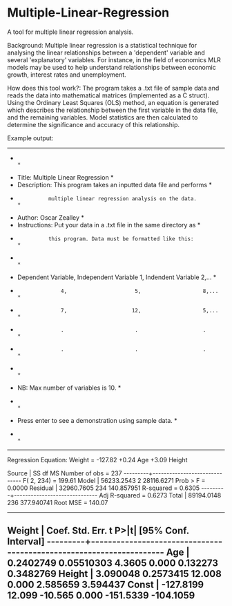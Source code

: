 # Multiple-Linear-Regression
A tool for multiple linear regression analysis. 

Background:
Multiple linear regression is a statistical technique for analysing the linear relationships between a 'dependent' variable and several 'explanatory' variables. For instance, in the field of economics MLR models may be used to help understand relationships between economic growth, interest rates and unemployment.

How does this tool work?:
The program takes a .txt file of sample data and reads the data into mathematical matrices (implemented as a C struct). Using the Ordinary Least Squares (OLS) method, an equation is generated which describes the relationship between the first variable in the data file, and the remaining variables. Model statistics are then calculated to determine the significance and accuracy of this relationship. 



Example output:


******************************************************************************
*                                                                            *
* Title: Multiple Linear Regression                                          *
* Description:  This program takes an inputted data file and performs        *
*               multiple linear regression analysis on the data.             *
* Author:       Oscar Zealley                                                *
* Instructions: Put your data in a .txt file in the same directory as        *
*               this program. Data must be formatted like this:              *
*                                                                            *
*  Dependent Variable, Independent Variable 1, Indendent Variable 2,...      *
*                   4,                      5,                    8,...      *
*                   7,                     12,                    5,...      *
*                   .                       .                     .          *
*                   .                       .                     .          *
*                                                                            *
* NB: Max number of variables is 10.                                         *
*                                                                            *
* Press enter to see a demonstration using sample data.                      *
*                                                                            *
******************************************************************************


Regression Equation:
Weight = -127.82 +0.24 Age +3.09 Height

  Source |       SS       df       MS                  Number of obs =     237
---------+------------------------------               F(  2,   234) =  199.61
   Model |  56233.2543     2  28116.6271               Prob > F      =  0.0000
Residual |  32960.7605   234  140.857951               R-squared     =  0.6305
---------+------------------------------               Adj R-squared =  0.6273
   Total |  89194.0148   236  377.940741               Root MSE      =  140.07

------------------------------------------------------------------------------
 Weight  |      Coef.   Std. Err.       t     P>|t|       [95% Conf. Interval]
---------+--------------------------------------------------------------------
 Age     |  0.2402749  0.05510303    4.3605   0.000       0.132273   0.3482769
 Height  |   3.090048   0.2573415    12.008   0.000       2.585659    3.594437
 Const   |  -127.8199      12.099   -10.565   0.000      -151.5339   -104.1059
------------------------------------------------------------------------------
